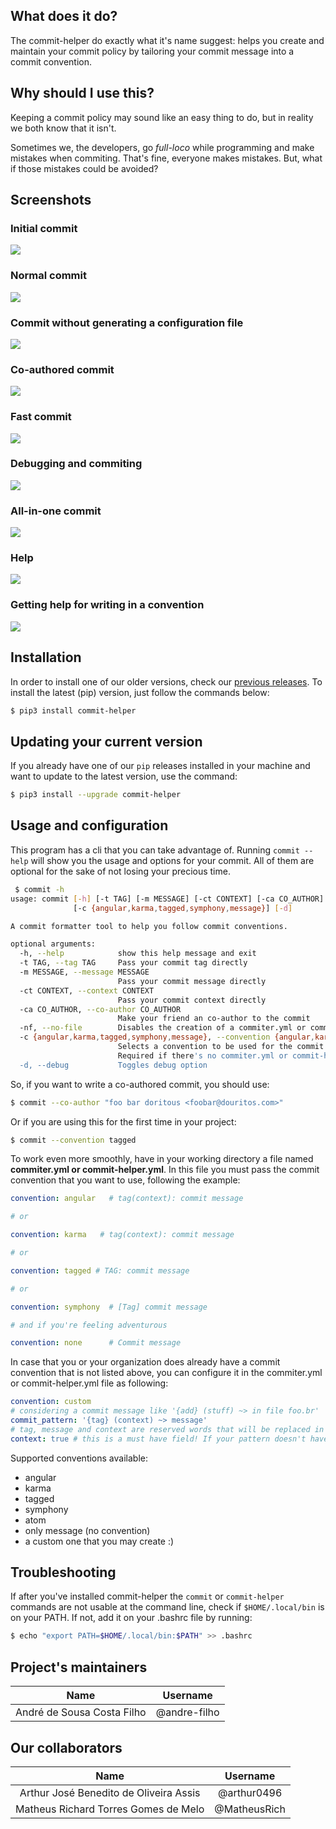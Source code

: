 <!-- <p align="center"> -->
<!--   <img src="https://raw.githubusercontent.com/andre-filho/commit-helper/master/assets/200-200.png" style="align: center"> -->
<!--   <h1 align="center">Commit Helper</h3> -->
<!-- </p> -->

<!-- <p align="center"> -->
<!--   <a href="https://travis-ci.org/andre-filho/commit-helper"> -->
<!--     <img src="https://travis-ci.org/andre-filho/commit-helper.svg?branch=master" alt="Build Status"> -->
<!--   </a> -->
<!--   <a href="https://codeclimate.com/github/andre-filho/commit-helper/maintainability"> -->
<!--     <img src="https://api.codeclimate.com/v1/badges/0ef7545d395120222d77/maintainability" alt="Maintainability"> -->
<!--   </a> -->
<!--   <a href="https://codebeat.co/projects/github-com-andre-filho-commit-helper-master"><img alt="codebeat badge" src="https://codebeat.co/badges/7621c6dc-7143-4efa-af3e-45508210d276" /></a> -->
<!--   <a href="https://www.codacy.com/app/andre-filho/commit-helper?utm_source=github.com&amp;utm_medium=referral&amp;utm_content=andre-filho/commit-helper&amp;utm_campaign=Badge_Grade"> -->
<!--     <img src="https://api.codacy.com/project/badge/Grade/595af9a088cf44e19ec2679a8c2617f6" alt="Codacy Badge"> -->
<!--   </a> -->
<!--   <a href="https://codeclimate.com/github/andre-filho/commit-helper/test_coverage"><img src="https://api.codeclimate.com/v1/badges/0ef7545d395120222d77/test_coverage" /></a> -->
<!--   <a class="badge-align" href="https://www.codacy.com/app/andre-filho/commit-helper?utm_source=github.com&amp;utm_medium=referral&amp;utm_content=andre-filho/commit-helper&amp;utm_campaign=Badge_Coverage"> -->
<!--     <img src="https://api.codacy.com/project/badge/Coverage/595af9a088cf44e19ec2679a8c2617f6"/> -->
<!--   </a> -->
<!-- </p> -->

## What does it do?
The commit-helper do exactly what it's name suggest: helps you create and maintain your commit policy by tailoring your commit message into a commit convention.

## Why should I use this?
Keeping a commit policy may sound like an easy thing to do, but in reality we both know that it isn't.

Sometimes we, the developers, go _full-loco_ while programming and make mistakes when commiting. That's fine, everyone makes mistakes. But, what if those mistakes could be avoided?

## Screenshots

### Initial commit

<img src="https://raw.githubusercontent.com/andre-filho/commit-helper/master/assets/gifs/generate-file.gif" style="min-width:200px;margin-left:auto;margin-right:auto;"/>

### Normal commit

<img src="https://raw.githubusercontent.com/andre-filho/commit-helper/master/assets/gifs/commit.gif" style="min-width:200px;margin-left:auto;margin-right:auto;"/>

### Commit without generating a configuration file

<img src="https://raw.githubusercontent.com/andre-filho/commit-helper/master/assets/gifs/--no-file.gif" style="min-width:200px;margin-left:auto;margin-right:auto;"/>

### Co-authored commit

<img src="https://raw.githubusercontent.com/andre-filho/commit-helper/master/assets/gifs/co-author.gif" style="min-width:200px;margin-left:auto;margin-right:auto;"/>

### Fast commit

<img src="https://raw.githubusercontent.com/andre-filho/commit-helper/master/assets/gifs/single-line.gif" style="min-width:200px;margin-left:auto;margin-right:auto;"/>

### Debugging and commiting

<img src="https://raw.githubusercontent.com/andre-filho/commit-helper/master/assets/gifs/--debug.gif" style="min-width:200px;margin-left:auto;margin-right:auto;"/>

### All-in-one commit

<img src="https://raw.githubusercontent.com/andre-filho/commit-helper/master/assets/gifs/all.gif" style="min-width:200px;margin-left:auto;margin-right:auto;"/>

### Help

<img src="https://raw.githubusercontent.com/andre-filho/commit-helper/master/assets/gifs/flag-h.gif" style="min-width:200px;margin-left:auto;margin-right:auto;"/>

### Getting help for writing in a convention

<img src="https://raw.githubusercontent.com/andre-filho/commit-helper/master/assets/gifs/tag-help.gif" style="min-width:200px;margin-left:auto;margin-right:auto;"/>

## Installation

In order to install one of our older versions, check our [previous releases](PREVIOUS_VERSIONS). To install the latest (pip) version, just follow the commands below:

```bash
$ pip3 install commit-helper
```

## Updating your current version

If you already have one of our `pip` releases installed in your machine and want to update to the latest version, use the command:

```bash
$ pip3 install --upgrade commit-helper
```

## Usage and configuration

This program has a cli that you can take advantage of. Running `commit --help`
will show you the usage and options for your commit. All of them are optional
for the sake of not losing your precious time.

```bash
 $ commit -h
usage: commit [-h] [-t TAG] [-m MESSAGE] [-ct CONTEXT] [-ca CO_AUTHOR] [-nf]
              [-c {angular,karma,tagged,symphony,message}] [-d]

A commit formatter tool to help you follow commit conventions.

optional arguments:
  -h, --help            show this help message and exit
  -t TAG, --tag TAG     Pass your commit tag directly
  -m MESSAGE, --message MESSAGE
                        Pass your commit message directly
  -ct CONTEXT, --context CONTEXT
                        Pass your commit context directly
  -ca CO_AUTHOR, --co-author CO_AUTHOR
                        Make your friend an co-author to the commit
  -nf, --no-file        Disables the creation of a commiter.yml or commit-helper.yml file
  -c {angular,karma,tagged,symphony,message}, --convention {angular,karma,tagged,symphony,message}
                        Selects a convention to be used for the commit.
                        Required if there's no commiter.yml or commit-helper.yml file.
  -d, --debug           Toggles debug option

```

So, if you want to write a co-authored commit, you should use:

```bash
$ commit --co-author "foo bar doritous <foobar@douritos.com>"
```

Or if you are using this for the first time in your project:

```bash
$ commit --convention tagged
```

To work even more smoothly, have in your working directory a file named **commiter.yml or commit-helper.yml**. In this file you must pass the commit convention that you want to use, following the example:

```yaml
convention: angular   # tag(context): commit message

# or

convention: karma   # tag(context): commit message

# or

convention: tagged # TAG: commit message

# or

convention: symphony  # [Tag] commit message

# and if you're feeling adventurous

convention: none      # Commit message
```

In case that you or your organization does already have a commit convention that is not listed above, you can configure it in the commiter.yml or commit-helper.yml file as following:

```yaml
convention: custom
# considering a commit message like '{add} (stuff) ~> in file foo.br'
commit_pattern: '{tag} (context) ~> message'
# tag, message and context are reserved words that will be replaced in your commit message
context: true # this is a must have field! If your pattern doesn't have one, assign false to it
```

Supported conventions available:

 - angular
 - karma
 - tagged
 - symphony
 - atom
 - only message (no convention)
 - a custom one that you may create :)

 ## Troubleshooting
 If after you've installed commit-helper the `commit` or `commit-helper` commands are not usable at the command line, check if `$HOME/.local/bin` is on your PATH. If not, add it on your .bashrc file by running:
 ``` bash
$ echo "export PATH=$HOME/.local/bin:$PATH" >> .bashrc
 ```

## Project's maintainers
| **Name** | **Username** |
| :--------: | :-----: |
| André de Sousa Costa Filho | @andre-filho |

## Our collaborators
| **Name** | **Username** |
| :------: | :----------: |
| Arthur José Benedito de Oliveira Assis | @arthur0496 |
| Matheus Richard Torres Gomes de Melo | @MatheusRich |
